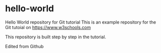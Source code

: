 # hello-world
Hello World repository for Git tutorial
This is an example repository for the Git tutoial on https://www.w3schools.com

This repository is built step by step in the tutorial.

Edited from Github 
